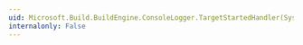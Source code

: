 ```yaml
---
uid: Microsoft.Build.BuildEngine.ConsoleLogger.TargetStartedHandler(System.Object,Microsoft.Build.Framework.TargetStartedEventArgs)
internalonly: False
---
```

